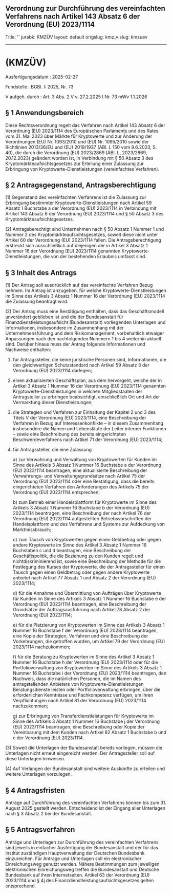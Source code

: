 Verordnung zur Durchführung des vereinfachten Verfahrens nach Artikel 143 Absatz 6 der Verordnung (EU) 2023/1114
---
Title: ''
jurabk: KMZÜV
layout: default
origslug: kmz_v
slug: kmzuev

---

#  (KMZÜV)

Ausfertigungsdatum
:   2025-02-27

Fundstelle
:   BGBl. I: 2025, Nr. 73

V aufgeh. durch
:   Art. 3 Abs. 2 V v. 27.2.2025 I Nr. 73 mWv 1.1.2026

[^F832702_01_BJNR0490B0025]:     Diese Verordnung dient der Durchführung des Artikels 143 Absatz 6 der Verordnung (EU) 2023/1114 vom 31. Mai 2023 über Märkte für Kryptowerte und zur Änderung der Verordnungen (EU) Nr. 1093/2010 und (EU) Nr. 1095/2010 sowie der Richtlinien 2013/36/EU und (EU) 2019/193 (ABl. L 150 vom 9.6.2023, S. 40), die durch die Verordnung (EU) 2023/2869 (ABl. L, 2023/2869, 20.12.2023) geändert worden ist.


## § 1 Anwendungsbereich

Diese Rechtsverordnung regelt das Verfahren nach Artikel 143 Absatz 6 der Verordnung (EU) 2023/1114 des Europäischen Parlaments und des Rates vom 31. Mai 2023 über Märkte für Kryptowerte und zur Änderung der Verordnungen (EU) Nr. 1093/2010 und (EU) Nr. 1095/2010 sowie der Richtlinien 2013/36/EU und (EU) 2019/1937 (ABl. L 150 vom 9.6.2023, S. 40), die durch die Verordnung (EU) 2023/2869 (ABl. L, 2023/2869, 20.12.2023) geändert worden ist, in Verbindung mit § 50 Absatz 3 des Kryptomärkteaufsichtsgesetzes zur Erteilung einer Zulassung zur Erbringung von Kryptowerte-Dienstleistungen (vereinfachtes Verfahren).


## § 2 Antragsgegenstand, Antragsberechtigung

(1) Gegenstand des vereinfachten Verfahrens ist die Zulassung zur Erbringung bestimmter Kryptowerte-Dienstleistungen nach Artikel 59 Absatz 1 Buchstabe a der Verordnung (EU) 2023/1114 in Verbindung mit Artikel 143 Absatz 6 der Verordnung (EU) 2023/1114 und § 50 Absatz 3 des Kryptomärkteaufsichtsgesetzes.

(2) Antragsberechtigt sind Unternehmen nach § 50 Absatz 1 Nummer 1 und Nummer 2 des Kryptomärkteaufsichtsgesetzes, soweit diese nicht unter Artikel 60 der Verordnung (EU) 2023/1114 fallen. Die Antragsberechtigung erstreckt sich ausschließlich auf diejenigen der in Artikel 3 Absatz 1 Nummer 16 der Verordnung (EU) 2023/1114 genannten Kryptowerte-Dienstleistungen, die von der bestehenden Erlaubnis umfasst sind.


## § 3 Inhalt des Antrags

(1) Der Antrag soll ausdrücklich auf das vereinfachte Verfahren Bezug nehmen. Im Antrag ist anzugeben, für welche Kryptowerte-Dienstleistungen im Sinne des Artikels 3 Absatz 1 Nummer 16 der Verordnung (EU) 2023/1114 die Zulassung beantragt wird.

(2) Der Antrag muss eine Bestätigung enthalten, dass das Geschäftsmodell unverändert geblieben ist und die der Bundesanstalt für Finanzdienstleistungsaufsicht (Bundesanstalt) vorliegenden Unterlagen und Informationen, insbesondere im Zusammenhang mit der Unternehmensführung und dem Risikomanagement, vorbehaltlich etwaiger Anpassungen nach den nachfolgenden Nummern 1 bis 4 weiterhin aktuell sind. Darüber hinaus muss der Antrag folgende Informationen und Nachweise enthalten:

1.  für Antragssteller, die keine juristische Personen sind, Informationen, die den gleichwertigen Schutzstandard nach Artikel 59 Absatz 3 der Verordnung (EU) 2023/1114 darlegen;


2.  einen aktualisierten Geschäftsplan, aus dem hervorgeht, welche der in Artikel 3 Absatz 1 Nummer 16 der Verordnung (EU) 2023/1114 genannten Kryptowerte-Dienstleistungen in welchen Mitgliedstaaten der Antragsteller zu erbringen beabsichtigt, einschließlich Ort und Art der Vermarktung dieser Dienstleistungen;


3.  die Strategien und Verfahren zur Einhaltung der Kapitel 2 und 3 des Titels V der Verordnung (EU) 2023/1114, eine Beschreibung der Verfahren in Bezug auf Interessenkonflikte – in diesem Zusammenhang insbesondere die Namen und Lebensläufe der Leiter interner Funktionen – sowie eine Beschreibung des bereits eingerichteten Beschwerdeverfahrens nach Artikel 71 der Verordnung (EU) 2023/1114;


4.  für Antragssteller, die eine Zulassung

    a)  zur Verwahrung und Verwaltung von Kryptowerten für Kunden im Sinne des Artikels 3 Absatz 1 Nummer 16 Buchstabe a der Verordnung (EU) 2023/1114 beantragen, eine aktualisierte Beschreibung der Verwahrungs- und Verwaltungsgrundsätze nach Artikel 75 der Verordnung (EU) 2023/1114 oder eine Bestätigung, dass die bereits eingerichteten Verfahren den Anforderungen des Artikels 75 der Verordnung (EU) 2023/1114 entsprechen;


    b)  zum Betrieb einer Handelsplattform für Kryptowerte im Sinne des Artikels 3 Absatz 1 Nummer 16 Buchstabe b der Verordnung (EU) 2023/1114 beantragen, eine Beschreibung der nach Artikel 76 der Verordnung
        (EU) 2023/1114                          aufgestellten Betriebsvorschriften der Handelsplattform und des Verfahrens und Systems zur Aufdeckung von Marktmissbrauch;


    c)  zum Tausch von Kryptowerten gegen einen Geldbetrag oder gegen andere Kryptowerte im Sinne des Artikel 3 Absatz 1 Nummer 16 Buchstaben c und d beantragen, eine Beschreibung der Geschäftspolitik, die die Beziehung zu den Kunden regelt und nichtdiskriminierend ist, sowie eine Beschreibung der Methode für die Festlegung des Kurses der Kryptowerte, die der Antragssteller für einen Tausch gegen einen Geldbetrag oder gegen andere Kryptowerte anbietet nach Artikel 77 Absatz 1 und Absatz 2 der Verordnung (EU) 2023/1114;


    d)  für die Annahme und Übermittlung von Aufträgen über Kryptowerte für Kunden im Sinne des Artikels 3 Absatz 1 Nummer 16 Buchstabe e der Verordnung (EU) 2023/1114 beantragen, eine Beschreibung der Grundsätze der Auftragsausführung nach Artikel 78 Absatz 2 der Verordnung (EU) 2023/1114;


    e)  für die Platzierung von Kryptowerten im Sinne des Artikels 3 Absatz 1 Nummer 16 Buchstabe f der Verordnung (EU) 2023/1114 beantragen, eine Kopie der Strategien, Verfahren und eine Beschreibung der Vorkehrungen, die getroffen wurden, um Artikel 79 der Verordnung (EU) 2023/1114 nachzukommen;


    f)  für die Beratung zu Kryptowerten im Sinne des Artikel 3 Absatz 1 Nummer 16 Buchstabe h der Verordnung
        (EU) 2023/1114                          oder für die Portfolioverwaltung von Kryptowerten im Sinne des Artikels 3 Absatz 1 Nummer 16 Buchstabe i der Verordnung (EU) 2023/1114 beantragen, den Nachweis, dass die natürlichen Personen, die im Namen des antragstellenden Anbieters von Kryptowerte-Dienstleistungen Beratungsdienste leisten oder Portfolioverwaltung erbringen, über die erforderlichen Kenntnisse und Fachkompetenz verfügen, um ihren Verpflichtungen nach Artikel 81 der Verordnung (EU) 2023/1114 nachzukommen;


    g)  zur Erbringung von Transferdienstleistungen für Kryptowerte im Sinne des Artikels 3 Absatz 1 Nummer 16 Buchstabe j der Verordnung (EU) 2023/1114 beantragen, eine Beschreibung oder Kopie der Vereinbarung mit dem Kunden nach Artikel 82 Absatz 1 Buchstabe b und c der Verordnung (EU) 2023/1114.







(3) Soweit die Unterlagen der Bundesanstalt bereits vorliegen, müssen die Unterlagen nicht erneut eingereicht werden. Der Antragssteller soll auf diese Unterlagen hinweisen.

(4) Auf Verlangen der Bundesanstalt sind weitere Auskünfte zu erteilen und weitere Unterlagen vorzulegen.


## § 4 Antragsfristen

Anträge auf Durchführung des vereinfachten Verfahrens können bis zum 31. August 2025 gestellt werden. Entscheidend ist der Eingang aller Unterlagen nach § 3 Absatz 2 bei der Bundesanstalt.


## § 5 Antragsverfahren

Anträge und Unterlagen zur Durchführung des vereinfachten Verfahrens sind jeweils in einfacher Ausfertigung der Bundesanstalt und der für das Institut zuständigen Hauptverwaltung der Deutschen Bundesbank einzureichen. Für Anträge und Unterlagen soll ein elektronischer Einreichungsweg genutzt werden. Nähere Bestimmungen zum jeweiligen elektronischen Einreichungsweg treffen die Bundesanstalt und Deutsche Bundesbank auf ihren Internetseiten. Artikel 63 der Verordnung (EU) 2023/1114 und § 4j des Finanzdienstleistungsaufsichtsgesetzes gelten entsprechend.

